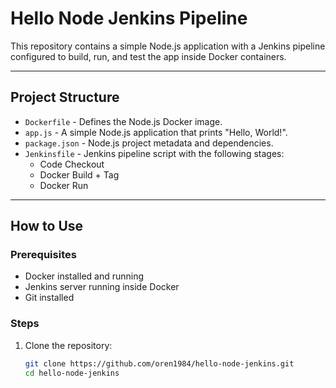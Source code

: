 # Hello Node Jenkins Pipeline

This repository contains a simple Node.js application with a Jenkins pipeline configured to build, run, and test the app inside Docker containers.

---

## Project Structure

- `Dockerfile` - Defines the Node.js Docker image.
- `app.js` - A simple Node.js application that prints "Hello, World!".
- `package.json` - Node.js project metadata and dependencies.
- `Jenkinsfile` - Jenkins pipeline script with the following stages:
  - Code Checkout
  - Docker Build + Tag
  - Docker Run

---

## How to Use

### Prerequisites

- Docker installed and running
- Jenkins server running inside Docker
- Git installed

### Steps

1. Clone the repository:
   ```bash
   git clone https://github.com/oren1984/hello-node-jenkins.git
   cd hello-node-jenkins
